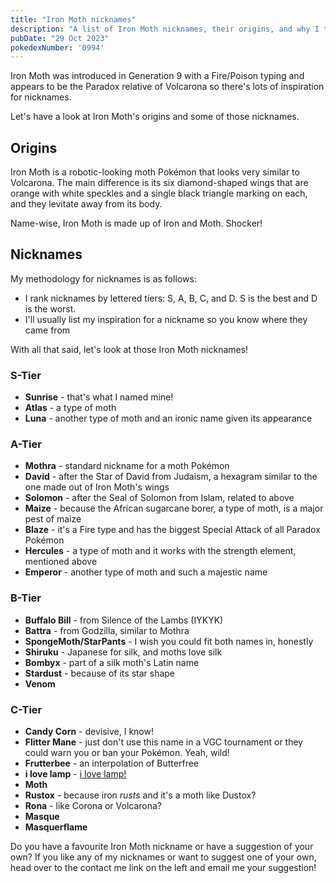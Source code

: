 ```yaml
---
title: "Iron Moth nicknames"
description: "A list of Iron Moth nicknames, their origins, and why I think they're cool."
pubDate: "29 Oct 2023"
pokedexNumber: '0994'
---
```


Iron Moth was introduced in Generation 9 with a Fire/Poison typing and appears to be the Paradox relative of Volcarona so there's lots of inspiration for nicknames.

Let's have a look at Iron Moth's origins and some of those nicknames.

## Origins

Iron Moth is a robotic-looking moth Pokémon that looks very similar to Volcarona. The main difference is its six diamond-shaped wings that are orange with white speckles and a single black triangle marking on each, and they levitate away from its body.

Name-wise, Iron Moth is made up of Iron and Moth. Shocker!

## Nicknames

My methodology for nicknames is as follows:

* I rank nicknames by lettered tiers: S, A, B, C, and D. S is the best and D is the worst.
* I'll usually list my inspiration for a nickname so you know where they came from

With all that said, let's look at those Iron Moth nicknames!

### S-Tier

* **Sunrise** - that's what I named mine!
* **Atlas** - a type of moth
* **Luna** - another type of moth and an ironic name given its appearance

### A-Tier

* **Mothra** - standard nickname for a moth Pokémon
* **David** - after the Star of David from Judaism, a hexagram similar to the one made out of Iron Moth's wings
* **Solomon** - after the Seal of Solomon from Islam, related to above
* **Maize** - because the African sugarcane borer, a type of moth, is a major pest of maize
* **Blaze** - it's a Fire type and has the biggest Special Attack of all Paradox Pokémon
* **Hercules** - a type of moth and it works with the strength element, mentioned above
* **Emperor** - another type of moth and such a majestic name

### B-Tier

* **Buffalo Bill** - from Silence of the Lambs (IYKYK)
* **Battra** - from Godzilla, similar to Mothra
* **SpongeMoth/StarPants** - I wish you could fit both names in, honestly
* **Shiruku** - Japanese for silk, and moths love silk
* **Bombyx** - part of a silk moth's Latin name
* **Stardust** - because of its star shape
* **Venom**

### C-Tier

* **Candy Corn** - devisive, I know!
* **Flitter Mane** - just don't use this name in a VGC tournament or they could warn you or ban your Pokémon. Yeah, wild!
* **Frutterbee** - an interpolation of Butterfree
* **i love lamp** - [i love lamp!](https://www.youtube.com/watch?v=gId6nrMDmUU)
* **Moth**
* **Rustox** - because iron _rusts_ and it's a moth like Dustox?
* **Rona** - like Corona or Volcarona?
* **Masque**
* **Masquerflame**

Do you have a favourite Iron Moth nickname or have a suggestion of your own? If you like any of my nicknames or want to suggest one of your own, head over to the contact me link on the left and email me your suggestion!